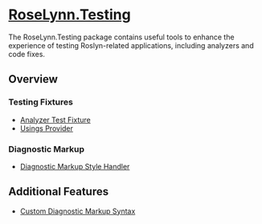 # [RoseLynn.Testing](https://www.nuget.org/packages/RoseLynn.Testing/)

The RoseLynn.Testing package contains useful tools to enhance the experience of testing Roslyn-related applications, including analyzers and code fixes.

## Overview

### Testing Fixtures
- [Analyzer Test Fixture](analyzerTestFixture.md)
- [Usings Provider](usingsProvider.md)

### Diagnostic Markup
- [Diagnostic Markup Style Handler](diagnosticMarkupStyle.md)

## Additional Features
- [Custom Diagnostic Markup Syntax](customMarkupSyntax.md)